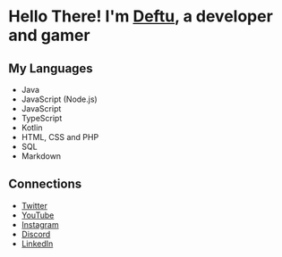 # Hello There! I'm [Deftu](https://deftu.xyz/), a developer and gamer

## My Languages
- Java
- JavaScript (Node.js)
- JavaScript
- TypeScript
- Kotlin
- HTML, CSS and PHP
- SQL
- Markdown

## Connections
- [Twitter][twitter]
- [YouTube][youtube]
- [Instagram][instagram]
- [Discord][discord]
- [LinkedIn][linkedin]

[twitter]: https://twitter.com/@RealDeftu
[youtube]: https://www.youtube.com/channel/UCJAR--rGr012udfBDBwHO-g
[instagram]: https://www.instagram.com/deftudev/
[discord]: https://discord.gg/UtRrNc26xG
[linkedin]: https://www.linkedin.com/in/matthew-vaughan-047800226
